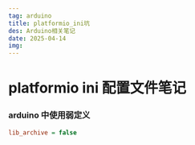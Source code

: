 ```yaml
---
tag: arduino
title: platformio_ini坑
des: Arduino相关笔记
date: 2025-04-14
img: 
---
```


# platformio ini 配置文件笔记

### arduino 中使用弱定义
```ini
lib_archive = false
```